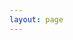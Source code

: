 ```yaml
---
layout: page
---
```

<script setup>
import {
  VPTeamPage,
  VPTeamPageTitle,
  VPTeamMembers,
  VPTeamPageSection
} from 'vitepress/theme'

const hqLeaders = [
	{
    avatar: '/2024/nyako.jpeg',
    name: '茂桑',
    title: '社长',
	},
	{
    avatar: '/avatar.png',
    name: '纱月Satsuki',
    title: '指导老师',
	},
]

const hqMembers = [
  {
    avatar: '/2024/quq.jpeg',
    name: '-QuQ-',
    title: '演音部部长',
    links: [
      { icon: 'github', link: 'https://github.com/shenxianovo' },
    ]
  },
  {
    avatar: '/2024/huihui.jpeg',
    name: '灰灰',
    title: '夏樱乐团团长',
  },
  {
    avatar: '/2024/storm.jpeg',
    name: 'storm',
    title: '暗部部长',
  },
  {
    avatar: '/2024/wweiyi.jpeg',
    name: 'wweiyi',
    title: '暗部外联组组长',
  },
  {
    avatar: '/2024/chiya.jpeg',
    name: '风又千夜',
    title: '暗部秘书组组长',
  },
  {
    avatar: '/avatar.png',
    name: 'YY',
    title: 'cos部部长',
  },
  {
    avatar: '/2024/elenia.jpeg',
    name: '埃兰伊亚-Elenia',
    title: 'cos部副部长',
  },
  {
    avatar: '/2024/shuzhi.jpeg',
    name: '树枝',
    title: '编辑部部长',
  },
  {
    avatar: '/2024/siguaduntang.jpeg',
    name: '丝瓜炖汤',
    title: '编辑部美编',
  },
  {
    avatar: '/2024/sigal.jpeg',
    name: '西加尔',
    title: '演音部歌姬组组长',
  },
  {
    avatar: '/2024/scapino.jpeg',
    name: 'scapino',
    title: '演音部配音组组长',
  },
  {
    avatar: '/avatar.png',
    name: '阳',
    title: '夏樱组组长',
  },
]
</script>

<VPTeamPage>
  <VPTeamPageTitle>
    <template #title>2024HQ</template>
    <template #lead>2024-2025学年社团干部</template>
  </VPTeamPageTitle>
  <VPTeamMembers size="medium" :members="hqLeaders" />
  <VPTeamPageSection>
    <template #title>2024HQ成员</template>
    <!-- <template #lead>这是一段文字</template> -->
    <template #members>
      <VPTeamMembers size="small" :members="hqMembers" />
    </template>
  </VPTeamPageSection>
</VPTeamPage>